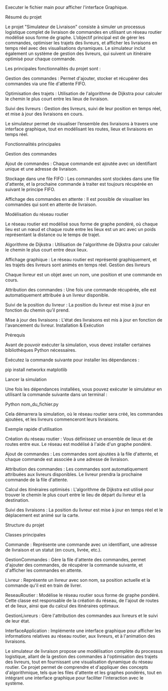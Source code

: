 Executer le fichier main pour afficher l'interface Graphique.

Résumé du projet 

Le projet "Simulateur de Livraison" consiste à simuler un processus logistique complet de livraison de commandes en utilisant un réseau routier modélisé sous forme de graphe. L’objectif principal est de gérer les commandes, optimiser les trajets des livreurs, et afficher les livraisons en temps réel avec des visualisations dynamiques. Le simulateur inclut également un système de gestion des livreurs, qui suivent un itinéraire optimisé pour chaque commande. 

Les principales fonctionnalités du projet sont : 

Gestion des commandes : Permet d'ajouter, stocker et récupérer des commandes via une file d'attente FIFO. 

Optimisation des trajets : Utilisation de l'algorithme de Dijkstra pour calculer le chemin le plus court entre les lieux de livraison. 

Suivi des livreurs : Gestion des livreurs, suivi de leur position en temps réel, et mise à jour des livraisons en cours. 

Le simulateur permet de visualiser l’ensemble des livraisons à travers une interface graphique, tout en modélisant les routes, lieux et livraisons en temps réel. 

Fonctionnalités principales 

Gestion des commandes 

Ajout de commandes : Chaque commande est ajoutée avec un identifiant unique et une adresse de livraison. 

Stockage dans une file FIFO : Les commandes sont stockées dans une file d'attente, et la prochaine commande à traiter est toujours récupérée en suivant le principe FIFO. 

Affichage des commandes en attente : Il est possible de visualiser les commandes qui sont en attente de livraison. 

 Modélisation du réseau routier 

Le réseau routier est modélisé sous forme de graphe pondéré, où chaque lieu est un nœud et chaque route entre les lieux est un arc avec un poids représentant la distance ou le temps de trajet. 

Algorithme de Dijkstra : Utilisation de l'algorithme de Dijkstra pour calculer le chemin le plus court entre deux lieux. 

Affichage graphique : Le réseau routier est représenté graphiquement, et les trajets des livreurs sont animés en temps réel. 
Gestion des livreurs 

Chaque livreur est un objet avec un nom, une position et une commande en cours. 

Attribution des commandes : Une fois une commande récupérée, elle est automatiquement attribuée à un livreur disponible. 

Suivi de la position du livreur : La position du livreur est mise à jour en fonction du chemin qu’il prend. 

Mise à jour des livraisons : L'état des livraisons est mis à jour en fonction de l'avancement du livreur. 
Installation & Exécution 

Prérequis 

Avant de pouvoir exécuter la simulation, vous devez installer certaines bibliothèques Python nécessaires. 

Exécutez la commande suivante pour installer les dépendances : 

pip install networkx matplotlib 

Lancer la simulation 

Une fois les dépendances installées, vous pouvez exécuter le simulateur en utilisant la commande suivante dans un terminal : 

Python nom_du_fichier.py 

Cela démarrera la simulation, où le réseau routier sera créé, les commandes ajoutées, et les livreurs commenceront leurs livraisons. 

 

Exemple rapide d'utilisation 

Création du réseau routier : Vous définissez un ensemble de lieux et de routes entre eux. Le réseau est modélisé à l'aide d'un graphe pondéré. 

Ajout de commandes : Les commandes sont ajoutées à la file d'attente, et chaque commande est associée à une adresse de livraison. 

Attribution des commandes : Les commandes sont automatiquement attribuées aux livreurs disponibles. Le livreur prendra la prochaine commande de la file d'attente. 

Calcul des itinéraires optimisés : L'algorithme de Dijkstra est utilisé pour trouver le chemin le plus court entre le lieu de départ du livreur et la destination. 

Suivi des livraisons : La position du livreur est mise à jour en temps réel et le déplacement est animé sur la carte. 


Structure du projet 

Classes principales 

Commande : Représente une commande avec un identifiant, une adresse de livraison et un statut (en cours, livrée, etc.). 

GestionCommandes : Gère la file d'attente des commandes, permet d'ajouter des commandes, de récupérer la commande suivante, et d'afficher les commandes en attente. 

Livreur : Représente un livreur avec son nom, sa position actuelle et la commande qu'il est en train de livrer. 

ReseauRoutier : Modélise le réseau routier sous forme de graphe pondéré. Cette classe est responsable de la création du réseau, de l'ajout de routes et de lieux, ainsi que du calcul des itinéraires optimaux. 

GestionLivreurs : Gère l'attribution des commandes aux livreurs et le suivi de leur état. 

InterfaceApplication : Implémente une interface graphique pour afficher les informations relatives au réseau routier, aux livreurs, et à l'animation des livraisons. 


Le simulateur de livraison propose une modélisation complète du processus logistique, allant de la gestion des commandes à l'optimisation des trajets des livreurs, tout en fournissant une visualisation dynamique du réseau routier. Ce projet permet de comprendre et d'appliquer des concepts d'algorithmique, tels que les files d'attente et les graphes pondérés, tout en intégrant une interface graphique pour faciliter l'interaction avec le système. 
